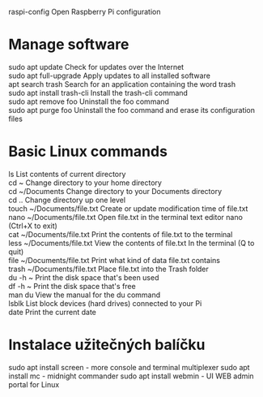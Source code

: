 raspi-config Open Raspberry Pi configuration

# Manage software
sudo apt update Check for updates over the Internet  
sudo apt full-upgrade Apply updates to all installed software  
apt search trash Search for an application containing the word trash  
sudo apt install trash-cli Install the trash-cli command  
sudo apt remove foo Uninstall the foo command  
sudo apt purge foo Uninstall the foo command and erase its configuration files  

# Basic Linux commands
ls List contents of current directory  
cd ~ Change directory to your home directory  
cd ~/Documents Change directory to your Documents directory  
cd .. Change directory up one level  
touch ~/Documents/file.txt Create or update modification time of file.txt  
nano ~/Documents/file.txt Open file.txt in the terminal text editor nano (Ctrl+X to exit)  
cat ~/Documents/file.txt Print the contents of file.txt to the terminal  
less ~/Documents/file.txt View the contents of file.txt In the terminal (Q to quit)  
file ~/Documents/file.txt Print what kind of data file.txt contains  
trash ~/Documents/file.txt Place file.txt into the Trash folder  
du -h ~ Print the disk space that's been used  
df -h ~ Print the disk space that's free  
man du View the manual for the du command  
lsblk List block devices (hard drives) connected to your Pi  
date Print the current date  



# Instalace užitečných balíčku
sudo apt install screen - more console and terminal multiplexer
sudo apt install mc - midnight commander
sudo apt install webmin - UI WEB admin portal for Linux



